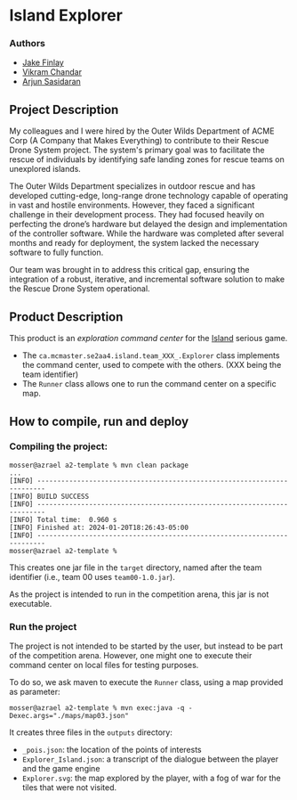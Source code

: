 # Island Explorer

### Authors
  - [Jake Finlay](finlaj11@mcmaster.ca) 
  - [Vikram Chandar](chandarv@mcmaster.ca)
  - [Arjun Sasidaran](sasidara@mcmaster.ca)

## Project Description

My colleagues and I were hired by the Outer Wilds Department of ACME Corp (A Company that Makes Everything) to contribute to their Rescue Drone System project. The system's primary goal was to facilitate the rescue of individuals by identifying safe landing zones for rescue teams on unexplored islands.

The Outer Wilds Department specializes in outdoor rescue and has developed cutting-edge, long-range drone technology capable of operating in vast and hostile environments. However, they faced a significant challenge in their development process. They had focused heavily on perfecting the drone’s hardware but delayed the design and implementation of the controller software. While the hardware was completed after several months and ready for deployment, the system lacked the necessary software to fully function.

Our team was brought in to address this critical gap, ensuring the integration of a robust, iterative, and incremental software solution to make the Rescue Drone System operational.

## Product Description

This product is an _exploration command center_ for the [Island](https://ace-design.github.io/island/) serious game. 

- The `ca.mcmaster.se2aa4.island.team_XXX_.Explorer` class implements the command center, used to compete with the others. (XXX being the team identifier)
- The `Runner` class allows one to run the command center on a specific map.


## How to compile, run and deploy

### Compiling the project:

```
mosser@azrael a2-template % mvn clean package
...
[INFO] ------------------------------------------------------------------------
[INFO] BUILD SUCCESS
[INFO] ------------------------------------------------------------------------
[INFO] Total time:  0.960 s
[INFO] Finished at: 2024-01-20T18:26:43-05:00
[INFO] ------------------------------------------------------------------------
mosser@azrael a2-template % 
```

This creates one jar file in the `target` directory, named after the team identifier (i.e., team 00 uses `team00-1.0.jar`).

As the project is intended to run in the competition arena, this jar is not executable. 

### Run the project

The project is not intended to be started by the user, but instead to be part of the competition arena. However, one might one to execute their command center on local files for testing purposes.

To do so, we ask maven to execute the `Runner` class, using a map provided as parameter:

```
mosser@azrael a2-template % mvn exec:java -q -Dexec.args="./maps/map03.json"
```

It creates three files in the `outputs` directory:

- `_pois.json`: the location of the points of interests
- `Explorer_Island.json`: a transcript of the dialogue between the player and the game engine
- `Explorer.svg`: the map explored by the player, with a fog of war for the tiles that were not visited.
